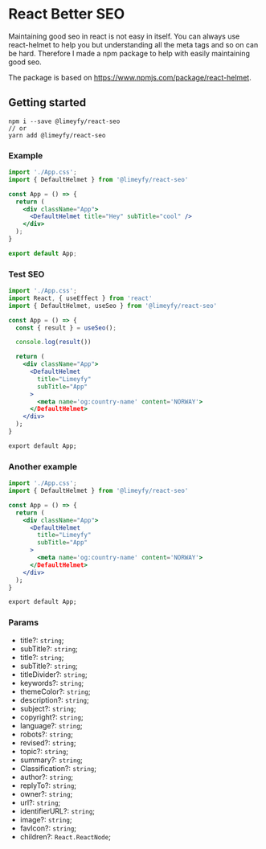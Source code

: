# React Better SEO
Maintaining good seo in react is not easy in itself. You can always use react-helmet to help you but understanding all the meta tags and so on can be hard. Therefore I made a npm package to help with easily maintaining good seo.

The package is based on https://www.npmjs.com/package/react-helmet.

## Getting started

```terminal
npm i --save @limeyfy/react-seo
// or
yarn add @limeyfy/react-seo
```

### Example

```jsx
import './App.css';
import { DefaultHelmet } from '@limeyfy/react-seo'

const App = () => {
  return (
    <div className="App">
      <DefaultHelmet title="Hey" subTitle="cool" />
    </div>
  );
}

export default App;
```

### Test SEO

```jsx
import './App.css';
import React, { useEffect } from 'react'
import { DefaultHelmet, useSeo } from '@limeyfy/react-seo'

const App = () => {
  const { result } = useSeo();

  console.log(result())

  return (
    <div className="App">
      <DefaultHelmet
        title="Limeyfy"
        subTitle="App"
      >
        <meta name='og:country-name' content='NORWAY'>
      </DefaultHelmet>
    </div>
  );
}

export default App;
```

### Another example

```jsx
import './App.css';
import { DefaultHelmet } from '@limeyfy/react-seo'

const App = () => {
  return (
    <div className="App">
      <DefaultHelmet
        title="Limeyfy"
        subTitle="App"
      >
        <meta name='og:country-name' content='NORWAY'>
      </DefaultHelmet>
    </div>
  );
}

export default App;
```

### Params

- title?: <code>string</code>;
- subTitle?: <code>string</code>;
- title?: <code>string</code>;
- subTitle?: <code>string</code>;
- titleDivider?: <code>string</code>;
- keywords?: <code>string</code>;
- themeColor?: <code>string</code>;
- description?: <code>string</code>;
- subject?: <code>string</code>;
- copyright?: <code>string</code>;
- language?: <code>string</code>;
- robots?: <code>string</code>;
- revised?: <code>string</code>;
- topic?: <code>string</code>;
- summary?: <code>string</code>;
- Classification?: <code>string</code>;
- author?: <code>string</code>;
- replyTo?: <code>string</code>;
- owner?: <code>string</code>;
- url?: <code>string</code>;
- identifierURL?: <code>string</code>;
- image?: <code>string</code>;
- favIcon?: <code>string</code>;
- children?: <code>React.ReactNode</code>;
